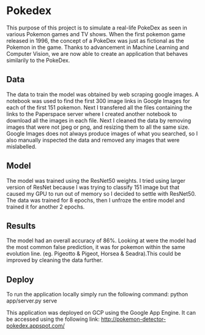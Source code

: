 # Pokedex

This purpose of this project is to simulate a real-life PokeDex as seen in various Pokemon games and TV shows. When the first pokemon game released in 1996, the concept of a PokeDex was just as fictional as the Pokemon in the game. Thanks to advancement in Machine Learning and Computer Vision, we are now able to create an application that behaves similarily to the PokeDex.

## Data
The data to train the model was obtained by web scraping google images. A notebook was used to find the first 300 image links in Google Images for each of the first 151 pokemon. Next I transfered all the files containing the links to the Paperspace server where I created another notebook to download all the images in each file.
Next I cleaned the data by removing images that were not jpeg or png, and resizing them to all the same size. Google Images does not always produce images of what you searched, so I also manually inspected the data and removed any images that were mislabelled.

## Model
The model was trained using the ResNet50 weights. I tried using larger version of ResNet because I was trying to classify 151 image but that caused my GPU to run out of memory so I decided to settle with ResNet50. The data was trained for 8 epochs, then I unfroze the entire model and trained it for another 2 epochs. 

## Results
The model had an overall accuracy of 86%. Looking at were the model had the most common false prediction, it was for pokemon within the same evolution line. (eg. Pigeotto & Pigeot, Horsea & Seadra).This could be improved by cleaning the data further.

## Deploy
To run the application locally simply run the following command:
python app/server.py serve

This application was deployed on GCP using the Google App Engine. It can be accessed using the following link: http://pokemon-detector-pokedex.appspot.com/
